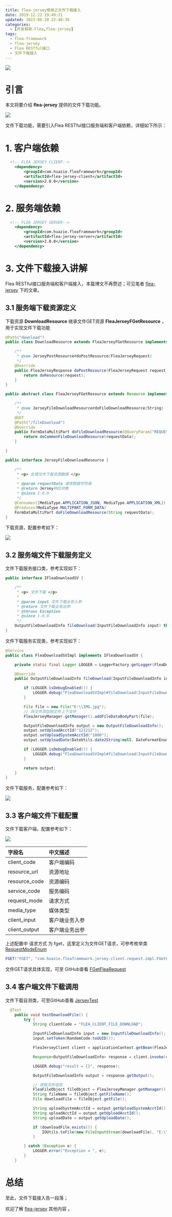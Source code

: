 ```yaml
---
title: flea-jersey使用之文件下载接入
date: 2019-12-22 19:49:21
updated: 2023-06-28 22:40:36
categories:
  - [开发框架-Flea,flea-jersey]
tags:
  - flea-framework
  - flea-jersey
  - Flea RESTful接口
  - 文件下载接入
---
```


![](/images/flea-logo.png)


# 引言
本文将要介绍 **flea-jersey** 提供的文件下载功能。

<!-- more -->

[![](/images/flea-framework.png)](https://github.com/Huazie/flea-framework)

文件下载功能，需要引入Flea RESTful接口服务端和客户端依赖，详细如下所示：

# 1. 客户端依赖
```xml
  <!-- FLEA JERSEY CLIENT-->
    <dependency>
        <groupId>com.huazie.fleaframework</groupId>
        <artifactId>flea-jersey-client</artifactId>
        <version>2.0.0</version>
    </dependency>
```

# 2. 服务端依赖
```xml
  <!-- FLEA JERSEY SERVER-->
    <dependency>
        <groupId>com.huazie.fleaframework</groupId>
        <artifactId>flea-jersey-server</artifactId>
        <version>2.0.0</version>
    </dependency>
```

# 3. 文件下载接入讲解
Flea RESTful接口服务端和客户端接入，本篇博文不再赘述；可见笔者 [flea-jersey](../../../../../../categories/开发框架-Flea/flea-jersey/) 下的文章。

## 3.1 服务端下载资源定义
下载资源 **DownloadResource** 继承文件GET资源 **FleaJerseyFGetResource** ，用于实现文件下载功能
```java
@Path("download")
public class DownloadResource extends FleaJerseyFGetResource implements JerseyPostResource {

    /**
     * @see JerseyPostResource#doPostResource(FleaJerseyRequest)
     */
    @Override
    public FleaJerseyResponse doPostResource(FleaJerseyRequest request) {
        return doResource(request);
    }
}
```

```java
public abstract class FleaJerseyFGetResource extends Resource implements JerseyFileDownloadResource {

    /**
     * @see JerseyFileDownloadResource#doFileDownloadResource(String)
     */
    @GET
    @Path("/fileDownload")
    @Override
    public FormDataMultiPart doFileDownloadResource(@QueryParam("REQUEST") String requestData) {
        return doCommonFileDownloadResource(requestData);
    }

}
```

```java
public interface JerseyFileDownloadResource {

    /**
     * <p> 处理文件下载资源数据 </p>
     *
     * @param requestData 请求数据字符串
     * @return Jersey响应对象
     * @since 1.0.0
     */
    @Consumes({MediaType.APPLICATION_JSON, MediaType.APPLICATION_XML})
    @Produces(MediaType.MULTIPART_FORM_DATA)
    FormDataMultiPart doFileDownloadResource(String requestData);
}
```
下载资源，配置参考如下：

![](flea-jersey-resource.png)

## 3.2 服务端文件下载服务定义
文件下载服务接口类，参考实现如下：

```java
public interface IFleaDownloadSV {

    /**
     * <p> 文件下载 </p>
     *
     * @param input 文件下载业务入参
     * @return 文件下载业务出参
     * @throws Exception
     * @since 1.0.0
     */
    OutputFileDownloadInfo fileDownload(InputFileDownloadInfo input) throws Exception;
}
```
文件下载服务实现类，参考实现如下：

```java
@Service
public class FleaDownloadSVImpl implements IFleaDownloadSV {

    private static final Logger LOGGER = LoggerFactory.getLogger(FleaDownloadSVImpl.class);

    @Override
    public OutputFileDownloadInfo fileDownload(InputFileDownloadInfo input) throws Exception {

        if (LOGGER.isDebugEnabled()) {
            LOGGER.debug("FleaDownloadSVImpl#fileDownload(InputFileDownloadInfo) Start");
        }

        File file = new File("E:\\IMG.jpg");
        // 将文件添加到文件上下文中
        FleaJerseyManager.getManager().addFileDataBodyPart(file);

        OutputFileDownloadInfo output = new OutputFileDownloadInfo();
        output.setUploadAcctId("121212");
        output.setUploadSystemAcctId("1000");
        output.setUploadDate(DateUtils.date2String(null, DateFormatEnum.YYYYMMDDHHMMSS));

        if (LOGGER.isDebugEnabled()) {
            LOGGER.debug("FleaDownloadSVImpl#fileDownload(InputFileDownloadInfo) End");
        }

        return output;
    }
}
```
文件下载服务，配置参考如下：

![](flea-jersey-res-service.png)

## 3.3 客户端文件下载配置
文件下载客户端，配置参考如下：

![](flea-jersey-res-client.png)

|   字段名                |    中文描述        |
|:------------------------|:----------------------|
|client_code          | 客户端编码          |
|resource_url        | 资源地址             |
|resource_code     | 资源编码            |
|service_code        | 服务编码             |
|request_mode      | 请求方式       |
|media_type          | 媒体类型            |
|client_input        |  客户端业务入参  |
|client_output      |  客户端业务出参  |

上述配置中 请求方式 为 fget，这里定义为文件GET请求，可参考枚举类 [RequestModeEnum](https://github.com/Huazie/flea-framework/blob/dev/flea-jersey/flea-jersey-client/src/main/java/com/huazie/fleaframework/jersey/client/request/RequestModeEnum.java)

```java
FGET("FGET", "com.huazie.fleaframework.jersey.client.request.impl.FGetFleaRequest", "文件GET请求")
```
文件GET请求具体实现，可至 GitHub查看 [FGetFleaRequest](https://github.com/Huazie/flea-framework/blob/dev/flea-jersey/flea-jersey-client/src/main/java/com/huazie/fleaframework/jersey/client/request/impl/FGetFleaRequest.java)

## 3.4 客户端文件下载调用
文件下载自测类，可至GitHub查看 [JerseyTest](https://github.com/Huazie/flea-framework/blob/dev/flea-jersey/flea-jersey-client/src/test/java/com/huazie/fleaframework/jersey/client/resource/JerseyTest.java)

```java
  @Test
    public void testDownloadFile() {
        try {
            String clientCode = "FLEA_CLIENT_FILE_DOWNLOAD";

            InputFileDownloadInfo input = new InputFileDownloadInfo();
            input.setToken(RandomCode.toUUID());

            FleaJerseyClient client = applicationContext.getBean(FleaJerseyClient.class);

            Response<OutputFileDownloadInfo> response = client.invoke(clientCode, input, OutputFileDownloadInfo.class);

            LOGGER.debug("result = {}", response);

            OutputFileDownloadInfo output = response.getOutput();

            // 获取文件信息
            FleaFileObject fileObject = FleaJerseyManager.getManager().getFileObject();
            String fileName = fileObject.getFileName();
            File downloadFile = fileObject.getFile();

            String uploadSystemAcctId = output.getUploadSystemAcctId();
            String uploadAcctId = output.getUploadAcctId();
            String uploadDate = output.getUploadDate();

            if (downloadFile.exists()) {
                IOUtils.toFile(new FileInputStream(downloadFile), "E:\\" + uploadDate + "_" + uploadSystemAcctId + "_" + uploadAcctId + "_" + fileName);
            }

        } catch (Exception e) {
            LOGGER.error("Exception = ", e);
        }
    }
```

# 总结

至此，文件下载接入告一段落； 

欢迎了解  [flea-jersey](/categories/开发框架-Flea/flea-jersey/)  其他内容 。

